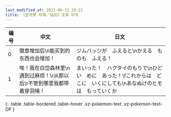 ```yaml
---
last_modified_at: 2021-06-22 20:12
title: 《宝可梦 珍珠／钻石》文本 078
---
```

| 编号 | 中文 | 日文 |
| ---- | ---- | ---- |
| 0 | 徽章增加后\n能买到的东西也会增加！ | ジムバッジが　ふえると\nかえる　ものも　ふえる！ |
| 1 | 唉！我在白岱森林里\n遇到过麻烦！\r从那以后\r不管到哪里我都带着穿洞绳！ | まいった！　ハクタイのもりで\nひどい　めに　あった！\fこれからは　どこに　いくにしても\nあなぬけのヒモは　もっていくか |
{: .table .table-bordered .table-hover .xz-pokemon-text .xz-pokemon-text-DP }